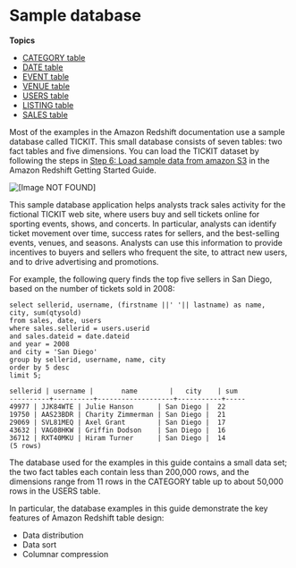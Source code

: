 # Sample database<a name="c_sampledb"></a>

**Topics**
+ [CATEGORY table](r_categorytable.md)
+ [DATE table](r_datetable.md)
+ [EVENT table](r_eventtable.md)
+ [VENUE table](r_venuetable.md)
+ [USERS table](r_userstable.md)
+ [LISTING table](r_listingtable.md)
+ [SALES table](r_salestable.md)

Most of the examples in the Amazon Redshift documentation use a sample database called TICKIT\. This small database consists of seven tables: two fact tables and five dimensions\. You can load the TICKIT dataset by following the steps in [Step 6: Load sample data from amazon S3](https://docs.aws.amazon.com/redshift/latest/gsg/rs-gsg-create-sample-db.html) in the Amazon Redshift Getting Started Guide\.

![\[Image NOT FOUND\]](http://docs.aws.amazon.com/redshift/latest/dg/images/tickitdb.png)

This sample database application helps analysts track sales activity for the fictional TICKIT web site, where users buy and sell tickets online for sporting events, shows, and concerts\. In particular, analysts can identify ticket movement over time, success rates for sellers, and the best\-selling events, venues, and seasons\. Analysts can use this information to provide incentives to buyers and sellers who frequent the site, to attract new users, and to drive advertising and promotions\.

For example, the following query finds the top five sellers in San Diego, based on the number of tickets sold in 2008: 

```
select sellerid, username, (firstname ||' '|| lastname) as name,
city, sum(qtysold)
from sales, date, users
where sales.sellerid = users.userid
and sales.dateid = date.dateid
and year = 2008
and city = 'San Diego'
group by sellerid, username, name, city
order by 5 desc
limit 5;

sellerid | username |       name        |   city    | sum
----------+----------+-------------------+-----------+-----
49977 | JJK84WTE | Julie Hanson      | San Diego |  22
19750 | AAS23BDR | Charity Zimmerman | San Diego |  21
29069 | SVL81MEQ | Axel Grant        | San Diego |  17
43632 | VAG08HKW | Griffin Dodson    | San Diego |  16
36712 | RXT40MKU | Hiram Turner      | San Diego |  14
(5 rows)
```

The database used for the examples in this guide contains a small data set; the two fact tables each contain less than 200,000 rows, and the dimensions range from 11 rows in the CATEGORY table up to about 50,000 rows in the USERS table\.

In particular, the database examples in this guide demonstrate the key features of Amazon Redshift table design: 
+ Data distribution
+ Data sort
+ Columnar compression